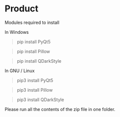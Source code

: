 # Product
Modules required to install

In Windows
>pip install PyQt5

>pip install Pillow

>pip install QDarkStyle

In GNU / Linux
>pip3 install PyQt5

>pip3 install Pillow

>pip3 install QDarkStyle

Please run all the contents of the zip file in one folder.

